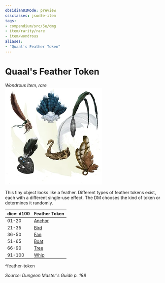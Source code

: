 ```yaml
---
obsidianUIMode: preview
cssclasses: json5e-item
tags:
- compendium/src/5e/dmg
- item/rarity/rare
- item/wondrous
aliases: 
- "Quaal's Feather Token"
---
```

# Quaal's Feather Token
*Wondrous Item, rare*  
![](4-Resources/Compendium/items/img/quaals-feather-token.webp#right)  


This tiny object looks like a feather. Different types of feather tokens exist, each with a different single-use effect. The DM chooses the kind of token or determines it randomly.

| dice: d100 | Feather Token |
|------------|---------------|
| 01-20 | [Anchor](4-Resources/Compendium/items/quaals-feather-token-anchor.md) |
| 21-35 | [Bird](4-Resources/Compendium/items/quaals-feather-token-bird.md) |
| 36-50 | [Fan](4-Resources/Compendium/items/quaals-feather-token-fan.md) |
| 51-65 | [Boat](4-Resources/Compendium/items/quaals-feather-token-swan-boat.md) |
| 66-90 | [Tree](4-Resources/Compendium/items/quaals-feather-token-tree.md) |
| 91-100 | [Whip](4-Resources/Compendium/items/quaals-feather-token-whip.md) |
^feather-token

*Source: Dungeon Master's Guide p. 188*